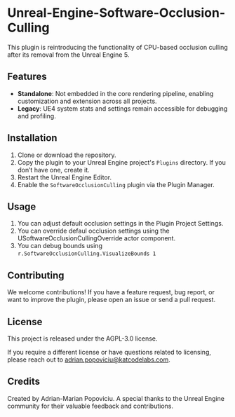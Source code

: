 # Unreal-Engine-Software-Occlusion-Culling
This plugin is reintroducing the functionality of CPU-based occlusion culling after its removal from the Unreal Engine 5.

## Features
* **Standalone**: Not embedded in the core rendering pipeline, enabling customization and extension across all projects.
* **Legacy**: UE4 system stats and settings remain accessible for debugging and profiling.

## Installation

1. Clone or download the repository.
2. Copy the plugin to your Unreal Engine project's `Plugins` directory. If you don’t have one, create it.
3. Restart the Unreal Engine Editor.
4. Enable the `SoftwareOcclusionCulling` plugin via the Plugin Manager.

## Usage
1. You can adjust default occlusion settings in the Plugin Project Settings.
2. You can override defaul occlusion settings using the USoftwareOcclusionCullingOverride actor component.
3. You can debug bounds using `r.SoftwareOcclusionCulling.VisualizeBounds 1`

## Contributing

We welcome contributions! If you have a feature request, bug report, or want to improve the plugin, please open an issue or send a pull request.

## License

This project is released under the AGPL-3.0 license.

If you require a different license or have questions related to licensing, please reach out to adrian.popoviciu@katcodelabs.com.

## Credits

Created by Adrian-Marian Popoviciu. A special thanks to the Unreal Engine community for their valuable feedback and contributions.

